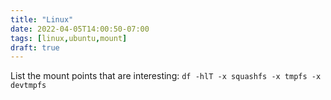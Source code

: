 ```yaml
---
title: "Linux"
date: 2022-04-05T14:00:50-07:00
tags: [linux,ubuntu,mount]
draft: true
---
```

List the mount points that are interesting:
`df -hlT -x squashfs -x tmpfs -x devtmpfs`
